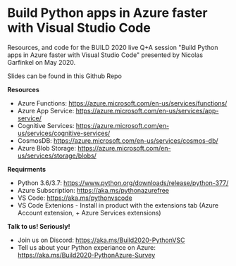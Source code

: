 # Build Python apps in Azure faster with Visual Studio Code

Resources, and code for the BUILD 2020 live Q+A session "Build Python apps in Azure faster with Visual Studio Code" presented by Nicolas Garfinkel on May 2020.

Slides can be found in this Github Repo

**Resources**
- Azure Functions: https://azure.microsoft.com/en-us/services/functions/
- Azure App Service: https://azure.microsoft.com/en-us/services/app-service/
- Cognitive Services: https://azure.microsoft.com/en-us/services/cognitive-services/
- CosmosDB: https://azure.microsoft.com/en-us/services/cosmos-db/
- Azure Blob Storage: https://azure.microsoft.com/en-us/services/storage/blobs/

**Requirments**
- Python 3.6/3.7: https://www.python.org/downloads/release/python-377/
- Azure Subscription: https://aka.ms/pythonazurefree
- VS Code: https://aka.ms/pythonvscode
- VS Code Extenions - Install in product with the extensions tab (Azure Account extension, + Azure Services extensions)

**Talk to us! Seriously!**
- Join us on Discord: https://aka.ms/Build2020-PythonVSC
- Tell us about your Python experiance on Azure: https://aka.ms/Build2020-PythonAzure-Survey
